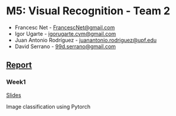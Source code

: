# M5: Visual Recognition - Team 2
- Francesc Net - FrancescNet@gmail.com
- Igor Ugarte - igorugarte.cvm@gmail.com
- Juan Antonio Rodríguez - juanantonio.rodriguez@upf.edu
- David Serrano - 99d.serrano@gmail.com

[Report](https://www.overleaf.com/read/svmjdyqhxtty)
---
### Week1

[Slides](https://docs.google.com/presentation/d/1FGRrmjkltlC7GpD8WeX_9TiXb5x-T6QKmyFojb2Qg8w/edit?usp=sharing)

Image classification using Pytorch

